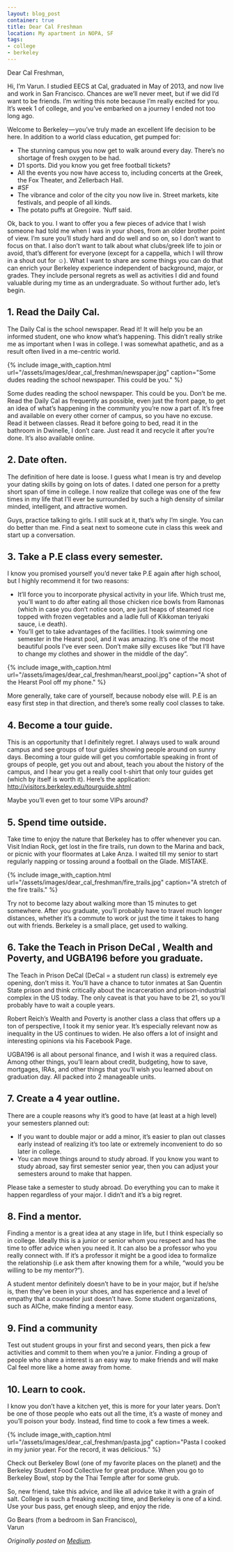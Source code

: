 ```yaml
---
layout: blog_post
container: true
title: Dear Cal Freshman
location: My apartment in NOPA, SF
tags:
- college
- berkeley
---
```


Dear Cal Freshman,

Hi, I’m Varun. I studied EECS at Cal, graduated in May of 2013, and now live and work in San Francisco. Chances are we’ll never meet, but if we did I’d want to be friends. <!--more--> I’m writing this note because I’m really excited for you. It’s week 1 of college, and you’ve embarked on a journey I ended not too long ago.

Welcome to Berkeley — you’ve truly made an excellent life decision to be here. In addition to a world class education, get pumped for:

- The stunning campus you now get to walk around every day. There’s no shortage of fresh oxygen to be had.
- D1 sports. Did you know you get free football tickets?
- All the events you now have access to, including concerts at the Greek, the Fox Theater, and
Zellerbach Hall.
- \#SF
- The vibrance and color of the city you now live in. Street markets, kite festivals, and people of all kinds.
- The potato puffs at Gregoire. ‘Nuff said.

Ok, back to you. I want to offer you a few pieces of advice that I wish someone had told me when I was in your shoes, from an older brother point of view. I’m sure you’ll study hard and do well and so on, so I don’t want to focus on that. I also don’t want to talk about what clubs/greek life to join or avoid, that’s different for everyone (except for a cappella, which I will throw in a shout out for ☺).
What I want to share are some things you can do that can enrich your Berkeley experience independent of background, major, or grades. They include personal regrets as well as activities I did and found valuable during my time as an undergraduate. So without further ado, let’s begin.



<h2 class="theme"> 1. Read the Daily Cal.</h2>

The Daily Cal is the school newspaper. Read it! It will help you be an informed student, one who know what’s happening. This didn’t really strike me as important when I was in college. I was somewhat apathetic, and as a result often lived in a me-centric world.

{% include image_with_caption.html url="/assets/images/dear_cal_freshman/newspaper.jpg" caption="Some dudes reading the school newspaper. This could be you." %}

Some dudes reading the school newspaper. This could be you.
Don’t be me. Read the Daily Cal as frequently as possible, even just the front page, to get an idea of what’s happening in the community you’re now a part of. It’s free and available on every other corner of campus, so you have no excuse. Read it between classes. Read it before going to bed, read it in the bathroom in Dwinelle, I don’t care. Just read it and recycle it after you’re done. It’s also available online.



<h2 class="theme">2. Date often.</h2>

The definition of here date is loose. I guess what I mean is try and develop your dating skills by going on lots of dates. I dated one person for a pretty short span of time in college. I now realize that college was one of the few times in my life that I’ll ever be surrounded by such a high density of similar minded, intelligent, and attractive women.

Guys, practice talking to girls. I still suck at it, that’s why I’m single. You can do better than me. Find a seat next to someone cute in class this week and start up a conversation.



<h2 class="theme">3. Take a P.E class every semester.</h2>
I know you promised yourself you’d never take P.E again after high school, but I highly recommend it for two reasons:

- It’ll force you to incorporate physical activity in your life. Which trust me, you’ll want to do after eating all those chicken rice bowls from Ramonas (which in case you don’t notice soon, are just heaps of steamed rice topped with frozen vegetables and a ladle full of Kikkoman teriyaki sauce, i.e death).
- You’ll get to take advantages of the facilities. I took swimming one semester in the Hearst pool, and it was amazing. It’s one of the most beautiful pools I’ve ever seen. Don’t make silly excuses like “but I’ll have to change my clothes and shower in the middle of the day”.

{% include image_with_caption.html url="/assets/images/dear_cal_freshman/hearst_pool.jpg" caption="A shot of the Hearst Pool off my phone." %}

More generally, take care of yourself, because nobody else will. P.E is an easy first step in that direction, and there’s some really cool classes to take.



<h2 class="theme">4. Become a tour guide.</h2>

This is an opportunity that I definitely regret. I always used to walk around campus and see groups of tour guides showing people around on sunny days. Becoming a tour guide will get you comfortable speaking in front of groups of people, get you out and about, teach you about the history of the campus, and I hear you get a really cool t-shirt that only tour guides get (which by itself is worth it).
Here’s the application: http://visitors.berkeley.edu/tourguide.shtml

Maybe you’ll even get to tour some VIPs around?



<h2 class="theme">5. Spend time outside.</h2>

Take time to enjoy the nature that Berkeley has to offer whenever you can. Visit Indian Rock, get lost in the fire trails, run down to the Marina and back, or picnic with your floormates at Lake Anza. I waited till my senior to start regularly napping or tossing around a football on the Glade. MISTAKE.

{% include image_with_caption.html url="/assets/images/dear_cal_freshman/fire_trails.jpg" caption="A stretch of the fire trails." %}

Try not to become lazy about walking more than 15 minutes to get somewhere. After you graduate, you’ll probably have to travel much longer distances, whether it’s a commute to work or just the time it takes to hang out with friends. Berkeley is a small place, get used to walking.



<h2 class="theme">6. Take the Teach in Prison DeCal , Wealth and Poverty, and UGBA196 before you graduate.</h2>

The Teach in Prison DeCal (DeCal = a student run class) is extremely eye opening, don’t miss it. You’ll have a chance to tutor inmates at San Quentin State prison and think critically about the incarceration and prison-industrial complex in the US today. The only caveat is that you have to be 21, so you’ll probably have to wait a couple years.

Robert Reich’s Wealth and Poverty is another class a class that offers up a ton of perspective, I took it my senior year. It’s especially relevant now as inequality in the US continues to widen. He also offers a lot of insight and interesting opinions via his Facebook Page.

UGBA196 is all about personal finance, and I wish it was a required class. Among other things, you’ll learn about credit, budgeting, how to save, mortgages, IRAs, and other things that you’ll wish you learned about on graduation day. All packed into 2 manageable units.



<h2 class="theme">7. Create a 4 year outline.</h2>

There are a couple reasons why it’s good to have (at least at a high level) your semesters planned out:

- If you want to double major or add a minor, it’s easier to plan out classes early instead of realizing it’s too late or extremely inconvenient to do so later in college.
- You can move things around to study abroad. If you know you want to study abroad, say first semester senior year, then you can adjust your semesters around to make that happen.

Please take a semester to study abroad. Do everything you can to make it happen regardless of your major. I didn’t and it’s a big regret.



<h2 class="theme">8. Find a mentor.</h2>

Finding a mentor is a great idea at any stage in life, but I think especially so in college. Ideally this is a junior or senior whom you respect and has the time to offer advice when you need it. It can also be a professor who you really connect with. If it’s a professor it might be a good idea to formalize the relationship (i.e ask them after knowing them for a while, “would you be willing to be my mentor?”).

A student mentor definitely doesn’t have to be in your major, but if he/she is, then they’ve been in your shoes, and has experience and a level of empathy that a counselor just doesn’t have.
Some student organizations, such as AIChe, make finding a mentor easy.



<h2 class="theme">9. Find a community</h2>

Test out student groups in your first and second years, then pick a few activities and commit to them when you’re a junior. Finding a group of people who share a interest is an easy way to make friends and will make Cal feel more like a home away from home.



<h2 class="theme">10. Learn to cook.</h2>

I know you don’t have a kitchen yet, this is more for your later years. Don’t be one of those people who eats out all the time, it’s a waste of money and you’ll poison your body. Instead, find time to cook a few times a week.

{% include image_with_caption.html url="/assets/images/dear_cal_freshman/pasta.jpg" caption="Pasta I cooked in my junior year. For the record, it was delicious." %}

Check out Berkeley Bowl (one of my favorite places on the planet) and the Berkeley Student Food Collective for great produce. When you go to Berkeley Bowl, stop by the Thai Temple after for some grub.

So, new friend, take this advice, and like all advice take it with a grain of salt. College is such a freaking exciting time, and Berkeley is one of a kind. Use your bus pass, get enough sleep, and enjoy the ride.

Go Bears (from a bedroom in San Francisco),
<br/>
Varun



*Originally posted on [Medium](https://medium.com/@lifeofpai/advice-to-berkeley-freshman-18e456bbf2e#.34h1cujrq).*

